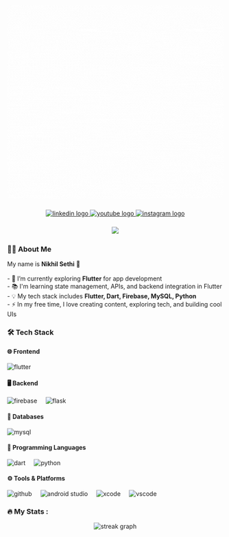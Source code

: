 <div align="center">
  <img 
    src="https://github.com/whonikhilsethi/whonikhilsethi/blob/main/poster.gif"
    alt="Banner" 
    width="1200" 
    height="450" 
    style="object-fit: cover; border-radius: 12px;" 
  />
</div>





###

<div align="center">
  <a href="https://www.linkedin.com/in/nikhil-sethi-241529213/" target="_blank">
    <img src="https://img.shields.io/static/v1?message=LinkedIn&logo=linkedin&label=&color=0077B5&logoColor=white&labelColor=&style=for-the-badge" height="25" alt="linkedin logo" />
  </a>
  <a href="https://www.youtube.com/@whonikhilsethi" target="_blank">
    <img src="https://img.shields.io/static/v1?message=Youtube&logo=youtube&label=&color=FF0000&logoColor=white&labelColor=&style=for-the-badge" height="25" alt="youtube logo" />
  </a>
  <a href="https://www.instagram.com/whonikhilsethi/" target="_blank">
    <img src="https://img.shields.io/static/v1?message=Instagram&logo=instagram&label=&color=E4405F&logoColor=white&labelColor=&style=for-the-badge" height="25" alt="instagram logo" />
  </a>
</div>

###

<div align="center">
  <img src="https://visitor-badge.laobi.icu/badge?page_id=nikhilsethi.nikhilsethi" />
</div>

###



###

<h3 align="left">👨‍💻 About Me</h3>

<p align="left">
  My name is <strong>Nikhil Sethi</strong> 👋<br><br>
  - 🔭 I’m currently exploring <strong>Flutter</strong> for app development<br>
  - 📚 I'm learning state management, APIs, and backend integration in Flutter<br>
  - 💡 My tech stack includes <strong>Flutter, Dart, Firebase, MySQL, Python</strong><br>
  - ⚡ In my free time, I love creating content, exploring tech, and building cool UIs
</p>

###

<h3 align="left">🛠 Tech Stack</h3>

#### 🌐 Frontend
<div align="left">
  <img src="https://cdn.jsdelivr.net/gh/devicons/devicon/icons/flutter/flutter-original.svg" height="40" alt="flutter" />
  <img width="12" />
 
</div>

#### 🖥 Backend
<div align="left">
  <img src="https://cdn.jsdelivr.net/gh/devicons/devicon/icons/firebase/firebase-plain-wordmark.svg" height="40" alt="firebase" />
  <img width="12" />
  <img src="https://cdn.jsdelivr.net/gh/devicons/devicon/icons/flask/flask-original.svg" height="40" alt="flask" />
</div>

#### 💾 Databases
<div align="left">
  <img src="https://cdn.jsdelivr.net/gh/devicons/devicon/icons/mysql/mysql-original-wordmark.svg" height="40" alt="mysql" />
</div>

#### 🧠 Programming Languages
<div align="left">
  <img src="https://cdn.jsdelivr.net/gh/devicons/devicon/icons/dart/dart-original.svg" height="40" alt="dart" />
  <img width="12" />
  <img src="https://cdn.jsdelivr.net/gh/devicons/devicon/icons/python/python-original-wordmark.svg" height="40" alt="python" />
</div>

#### ⚙️ Tools & Platforms
<div align="left">
  <img src="https://cdn.jsdelivr.net/gh/devicons/devicon/icons/github/github-original.svg" height="40" alt="github" />
  <img width="12" />
  <img src="https://cdn.jsdelivr.net/gh/devicons/devicon/icons/androidstudio/androidstudio-original.svg" height="40" alt="android studio" />
  <img width="12" />
  <img src="https://cdn.jsdelivr.net/gh/devicons/devicon/icons/xcode/xcode-original.svg" height="40" alt="xcode" />
  <img width="12" />
  <img src="https://cdn.jsdelivr.net/gh/devicons/devicon/icons/vscode/vscode-original.svg" height="40" alt="vscode" />
</div>

###

<h3 align="left">🔥 My Stats :</h3>

<div align="center">
  <img src="https://streak-stats.demolab.com?user=whonikhilsethi&locale=en&mode=daily&theme=dark&hide_border=false&border_radius=5&order=3" height="220" alt="streak graph" />
</div>

